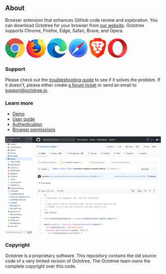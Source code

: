 ## About

Browser extension that enhances GitHub code review and exploration. You can download Octotree for your browser from [our website](https://www.octotree.io). Octotree supports Chrome, Firefox, Edge, Safari, Brave, and Opera.

[![Chrome](assets/chrome.png "Chrome")](https://chrome.google.com/webstore/detail/octotree/bkhaagjahfmjljalopjnoealnfndnagc)
[![Firefox](assets/firefox.png "Firefox")](https://addons.mozilla.org/en-US/firefox/addon/octotree/)
[![Edge](assets/edge.png "Edge")](https://microsoftedge.microsoft.com/addons/detail/octotree/joagmknfcgpikbadjkaikmnhpjadihjg?hl=en-US)
[![Safari](assets/safari.png "Safari")](https://itunes.apple.com/us/app/octotree-pro/id1457450145?mt=12)
[![Brave](assets/brave.png "Brave")](https://brave.com/learn/installing-chrome-extensions/)
[![Opera](assets/opera.png "Opera")](https://addons.opera.com/en/extensions/details/octotree/)

### Support

Please check out the [troubleshooting guide](https://github.com/ovity/octotree/issues/1097) to see if it solves the problem. If it doesn't, please either create [a forum ticket](https://github.com/ovity/octotree/issues/new) or send an email to support@octotree.io.

### Learn more

- [Demo](https://www.youtube.com/watch?v=tyUNy-WFs-c)
- [User guide](https://www.octotree.io/features)
- [Authentication](https://www.octotree.io/features#authentication)
- [Browser permissions](https://www.octotree.io/features#browser-permissions)

[![Octotree](assets/demo.png)](https://www.youtube.com/watch?v=tyUNy-WFs-c)

### Copyright

Octotree is a proprietary software. This repository contains the old source code of a very limited version of Octotree. The Octotree team owns the complete copyright over this code.
